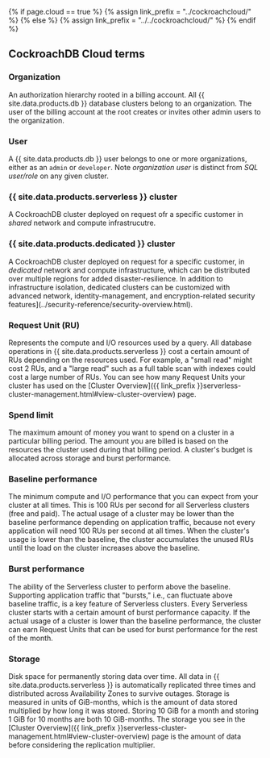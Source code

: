 {% if page.cloud == true %}
  {% assign link_prefix = "../cockroachcloud/" %}
{% else %}
  {% assign link_prefix = "../../cockroachcloud/" %}
{% endif %}

## CockroachDB Cloud terms

### Organization
An authorization hierarchy rooted in a billing account. All {{ site.data.products.db }} database clusters belong to an organization. The user of the billing account at the root creates or invites other admin users to the organization.

### User
A {{ site.data.products.db }} user belongs to one or more organizations, either as an `admin` or `developer`. Note *organization user* is distinct from *SQL user/role* on any given cluster.

### {{ site.data.products.serverless }} cluster
A CockroachDB cluster deployed on request ofr a specific customer in *shared* network and compute infrastrucutre.

### {{ site.data.products.dedicated }} cluster
A CockroachDB cluster deployed on request for a specific customer, in *dedicated* network and compute infrastructure, which can be distributed over multiple regions for added disaster-resilience. In addition to infrastructure isolation, dedicated clusters can be customized with advanced network, identity-management, and encryption-related security features](../security-reference/security-overview.html).

### Request Unit (RU)
Represents the compute and I/O resources used by a query. All database operations in {{ site.data.products.serverless }} cost a certain amount of RUs depending on the resources used. For example, a "small read" might cost 2 RUs, and a "large read" such as a full table scan with indexes could cost a large number of RUs. You can see how many Request Units your cluster has used on the [Cluster Overview]({{ link_prefix }}serverless-cluster-management.html#view-cluster-overview) page.

### Spend limit
The maximum amount of money you want to spend on a cluster in a particular billing period. The amount you are billed is based on the resources the cluster used during that billing period. A cluster's budget is allocated across storage and burst performance.

### Baseline performance
The minimum compute and I/O performance that you can expect from your cluster at all times. This is 100 RUs per second for all Serverless clusters (free and paid). The actual usage of a cluster may be lower than the baseline performance depending on application traffic, because not every application will need 100 RUs per second at all times. When the cluster's usage is lower than the baseline, the cluster accumulates the unused RUs until the load on the cluster increases above the baseline.

### Burst performance
The ability of the Serverless cluster to perform above the baseline. Supporting application traffic that "bursts," i.e., can fluctuate above baseline traffic, is a key feature of Serverless clusters. Every Serverless cluster starts with a certain amount of burst performance capacity. If the actual usage of a cluster is lower than the baseline performance, the cluster can earn Request Units that can be used for burst performance for the rest of the month. 

### Storage
Disk space for permanently storing data over time. All data in {{ site.data.products.serverless }} is automatically replicated three times and distributed across Availability Zones to survive outages. Storage is measured in units of GiB-months, which is the amount of data stored multiplied by how long it was stored. Storing 10 GiB for a month and storing 1 GiB for 10 months are both 10 GiB-months. The storage you see in the [Cluster Overview]({{ link_prefix }}serverless-cluster-management.html#view-cluster-overview) page is the amount of data before considering the replication multiplier.

